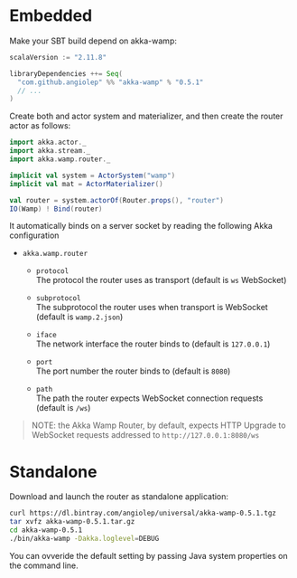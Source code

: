 
# Embedded
Make your SBT build depend on akka-wamp:

```scala
scalaVersion := "2.11.8"

libraryDependencies ++= Seq(
  "com.github.angiolep" %% "akka-wamp" % "0.5.1"
  // ...
)
```

Create both and actor system and materializer, and then create the router actor as follows:

```scala
import akka.actor._
import akka.stream._
import akka.wamp.router._

implicit val system = ActorSystem("wamp")
implicit val mat = ActorMaterializer()

val router = system.actorOf(Router.props(), "router")
IO(Wamp) ! Bind(router)
```

It automatically binds on a server socket by reading the following Akka configuration

 - ``akka.wamp.router``  
   
    - ``protocol``  
      The protocol the router uses as transport (default is ``ws`` WebSocket)

    - ``subprotocol``  
       The subprotocol the router uses when transport is WebSocket (default is ``wamp.2.json``)

    - ``iface``  
      The network interface the router binds to (default is ``127.0.0.1``)

    - ``port``  
      The port number the router binds to (default is ``8080``)

    - ``path``  
      The path the router expects WebSocket connection requests (default is ``/ws``)


> NOTE: the Akka Wamp Router, by default, expects HTTP Upgrade to WebSocket requests addressed to ``http://127.0.0.1:8080/ws``



# Standalone
Download and launch the router as standalone application:

```bash
curl https://dl.bintray.com/angiolep/universal/akka-wamp-0.5.1.tgz
tar xvfz akka-wamp-0.5.1.tar.gz
cd akka-wamp-0.5.1
./bin/akka-wamp -Dakka.loglevel=DEBUG
```

You can ovveride the default setting by passing Java system properties on the command line.

